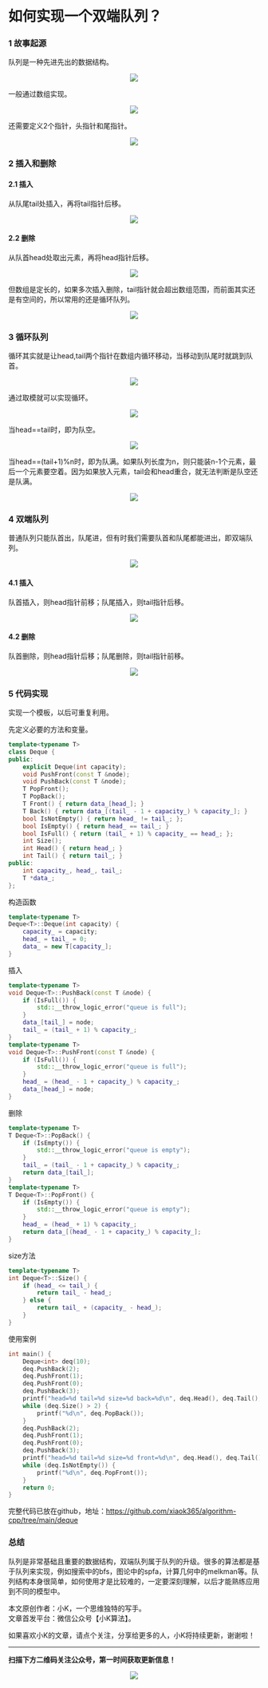 # 如何实现一个双端队列？

### 1 故事起源
队列是一种先进先出的数据结构。
<div align=center><img src="img-双端队列/1-1.jpg" style="max-height: 300px;"></div>

一般通过数组实现。
<div align=center><img src="img-双端队列/1-2.jpg" style="max-height: 300px;"></div>

还需要定义2个指针，头指针和尾指针。
<div align=center><img src="img-双端队列/1-3.jpg" style="max-height: 300px;"></div>

### 2 插入和删除

#### 2.1 插入  
从队尾tail处插入，再将tail指针后移。
<div align=center><img src="img-双端队列/2-1.jpg" style="max-height: 300px;"></div>

#### 2.2 删除 
从队首head处取出元素，再将head指针后移。
<div align=center><img src="img-双端队列/2-2.jpg" style="max-height: 300px;"></div>

但数组是定长的，如果多次插入删除，tail指针就会超出数组范围，而前面其实还是有空间的，所以常用的还是循环队列。
<div align=center><img src="img-双端队列/2-3.jpg" style="max-height: 300px;"></div>

### 3 循环队列
循环其实就是让head,tail两个指针在数组内循环移动，当移动到队尾时就跳到队首。
<div align=center><img src="img-双端队列/3-1.jpg" style="max-height: 300px;"></div>

通过取模就可以实现循环。
<div align=center><img src="img-双端队列/3-4.jpg" style="max-height: 300px;"></div>

当head==tail时，即为队空。
<div align=center><img src="img-双端队列/3-2.jpg" style="max-height: 300px;"></div>

当head==(tail+1)%n时，即为队满。如果队列长度为n，则只能装n-1个元素，最后一个元素要空着。因为如果放入元素，tail会和head重合，就无法判断是队空还是队满。
<div align=center><img src="img-双端队列/3-3.jpg" style="max-height: 300px;"></div>

### 4 双端队列
普通队列只能队首出，队尾进，但有时我们需要队首和队尾都能进出，即双端队列。
<div align=center><img src="img-双端队列/4-1.jpg" style="max-height: 300px;"></div>

#### 4.1 插入
队首插入，则head指针前移；队尾插入，则tail指针后移。
<div align=center><img src="img-双端队列/4-2.jpg" style="max-height: 300px;"></div>

#### 4.2 删除
队首删除，则head指针后移；队尾删除，则tail指针前移。
<div align=center><img src="img-双端队列/4-3.jpg" style="max-height: 300px;"></div>

### 5 代码实现
实现一个模板，以后可重复利用。  

先定义必要的方法和变量。
```cpp
template<typename T>
class Deque {
public:
    explicit Deque(int capacity);
    void PushFront(const T &node);
    void PushBack(const T &node);
    T PopFront();
    T PopBack();
    T Front() { return data_[head_]; }
    T Back() { return data_[(tail_ - 1 + capacity_) % capacity_]; }
    bool IsNotEmpty() { return head_ != tail_; };
    bool IsEmpty() { return head_ == tail_; }
    bool IsFull() { return (tail_ + 1) % capacity_ == head_; };
    int Size();
    int Head() { return head_; }
    int Tail() { return tail_; }
public:
    int capacity_, head_, tail_;
    T *data_;
};
```

构造函数
```cpp
template<typename T>
Deque<T>::Deque(int capacity) {
    capacity_ = capacity;
    head_ = tail_ = 0;
    data_ = new T[capacity_];
}
```

插入
```cpp
template<typename T>
void Deque<T>::PushBack(const T &node) {
    if (IsFull()) {
        std::__throw_logic_error("queue is full");
    }
    data_[tail_] = node;
    tail_ = (tail_ + 1) % capacity_;
}
template<typename T>
void Deque<T>::PushFront(const T &node) {
    if (IsFull()) {
        std::__throw_logic_error("queue is full");
    }
    head_ = (head_ - 1 + capacity_) % capacity_;
    data_[head_] = node;
}
```

删除
```cpp
template<typename T>
T Deque<T>::PopBack() {
    if (IsEmpty()) {
        std::__throw_logic_error("queue is empty");
    }
    tail_ = (tail_ - 1 + capacity_) % capacity_;
    return data_[tail_];
}
template<typename T>
T Deque<T>::PopFront() {
    if (IsEmpty()) {
        std::__throw_logic_error("queue is empty");
    }
    head_ = (head_ + 1) % capacity_;
    return data_[(head_ - 1 + capacity_) % capacity_];
}

```

size方法
```cpp
template<typename T>
int Deque<T>::Size() {
    if (head_ <= tail_) {
        return tail_ - head_;
    } else {
        return tail_ + (capacity_ - head_);
    }
}
```

使用案例
```cpp
int main() {
    Deque<int> deq(10);
    deq.PushBack(2);
    deq.PushFront(1);
    deq.PushFront(0);
    deq.PushBack(3);
    printf("head=%d tail=%d size=%d back=%d\n", deq.Head(), deq.Tail(), deq.Size(), deq.Back());
    while (deq.Size() > 2) {
        printf("%d\n", deq.PopBack());
    }
    deq.PushBack(2);
    deq.PushFront(1);
    deq.PushFront(0);
    deq.PushBack(3);
    printf("head=%d tail=%d size=%d front=%d\n", deq.Head(), deq.Tail(), deq.Size(), deq.Front());
    while (deq.IsNotEmpty()) {
        printf("%d\n", deq.PopFront());
    }
    return 0;
}
```

完整代码已放在github，地址：https://github.com/xiaok365/algorithm-cpp/tree/main/deque

### 总结
队列是非常基础且重要的数据结构，双端队列属于队列的升级。很多的算法都是基于队列来实现，例如搜索中的bfs，图论中的spfa，计算几何中的melkman等。队列结构本身很简单，如何使用才是比较难的，一定要深刻理解，以后才能熟练应用到不同的模型中。

本文原创作者：小K，一个思维独特的写手。  
文章首发平台：微信公众号【小K算法】。  

如果喜欢小K的文章，请点个关注，分享给更多的人，小K将持续更新，谢谢啦！

---
**扫描下方二维码关注公众号，第一时间获取更新信息！**  
<div align=center><img src="../../../qrcode.gif" style="max-height: 300px;"></div>